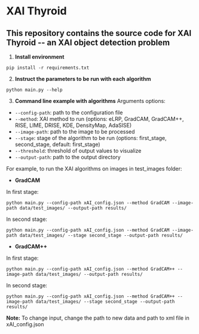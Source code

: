 # XAI Thyroid #

## This repository contains the source code for XAI Thyroid -- an XAI object detection problem ##

1. **Install environment**

```
pip install -r requirements.txt
```

2. **Instruct the parameters to be run with each algorithm**

```
python main.py --help
```

3. **Command line example with algorithms**
   Arguments options:

- `--config-path`: path to the configuration file
- `--method`: XAI method to run (options: eLRP, GradCAM, GradCAM++, RISE, LIME, DRISE, KDE, DensityMap, AdaSISE)
- `--image-path`: path to the image to be processed
- `--stage`: stage of the algorithm to be run (options: first_stage, second_stage, default: first_stage)
- `--threshold`: threshold of output values to visualize
- `--output-path`: path to the output directory

For example, to run the XAI algorithms on images in test_images folder:

- **GradCAM**

In first stage:

``` 
python main.py --config-path xAI_config.json --method GradCAM --image-path data/test_images/ --output-path results/
```

In second stage:

```
python main.py --config-path xAI_config.json --method GradCAM --image-path data/test_images/ --stage second_stage --output-path results/
```

- **GradCAM++**

In first stage:

```
python main.py --config-path xAI_config.json --method GradCAM++ --image-path data/test_images/ --output-path results/
```

In second stage:

```
python main.py --config-path xAI_config.json --method GradCAM++ --image-path data/test_images/ --stage second_stage --output-path results/

```

**Note:** To change input, change the path to new data and path to xml file in xAI_config.json

